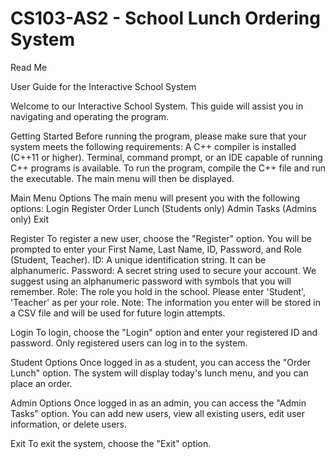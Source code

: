 # CS103-AS2 - School Lunch Ordering System

Read Me 

User Guide for the Interactive School System 

Welcome to our Interactive School System. This guide will assist you in navigating and operating the program. 

Getting Started 
Before running the program, please make sure that your system meets the following requirements: 
A C++ compiler is installed (C++11 or higher). 
Terminal, command prompt, or an IDE capable of running C++ programs is available. 
To run the program, compile the C++ file and run the executable. The main menu will then be displayed. 

Main Menu Options 
The main menu will present you with the following options: 
Login 
Register 
Order Lunch (Students only) 
Admin Tasks (Admins only) 
Exit 

Register 
To register a new user, choose the "Register" option. You will be prompted to enter your First Name, Last Name, ID, Password, and Role (Student, Teacher). 
ID: A unique identification string. It can be alphanumeric. 
Password: A secret string used to secure your account. We suggest using an alphanumeric password with symbols that you will remember. 
Role: The role you hold in the school. Please enter 'Student', 'Teacher' as per your role. 
Note: The information you enter will be stored in a CSV file and will be used for future login attempts. 

Login 
To login, choose the "Login" option and enter your registered ID and password. Only registered users can log in to the system. 

Student Options 
Once logged in as a student, you can access the "Order Lunch" option. The system will display today's lunch menu, and you can place an order. 

Admin Options 
Once logged in as an admin, you can access the "Admin Tasks" option. You can add new users, view all existing users, edit user information, or delete users. 

Exit 
To exit the system, choose the "Exit" option. 
